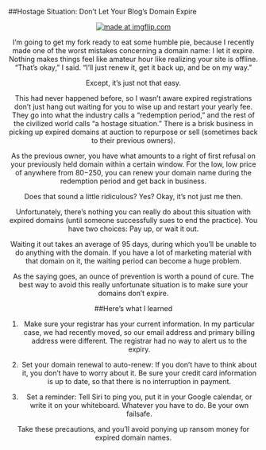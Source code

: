 ##Hostage Situation: Don’t Let Your Blog’s Domain Expire

<center><a href="https://imgflip.com/i/e7ytn"><img src="https://i.imgflip.com/e7ytn.jpg" title="made at imgflip.com"/></a></c>

<p>I’m going to get my fork ready to eat some humble pie, because I recently made one of the worst mistakes concerning a domain name: I let it expire. Nothing makes things feel like amateur hour like realizing your site is offline. “That’s okay,” I said. “I’ll just renew it, get it back up, and be on my way.”

Except, it’s just not that easy. 

This had never happened before, so I wasn’t aware expired registrations don’t just hang out waiting for you to wise up and restart your yearly fee. They go into what the industry calls a “redemption period,” and the rest of the civilized world calls “a hostage situation.” There is a brisk business in picking up expired domains at auction to repurpose or sell (sometimes back to their previous owners). 

As the previous owner, you have what amounts to a right of first refusal on your previously held domain within a certain window. For the low, low price of anywhere from $80-$250, you can renew your domain name during the redemption period and get back in business.

Does that sound a little ridiculous? Yes? Okay, it’s not just me then. 

Unfortunately, there’s nothing you can really do about this situation with expired domains (until someone successfully sues to end the practice). You have two choices: Pay up, or wait it out.

Waiting it out takes an average of 95 days, during which you’ll be unable to do anything with the domain. If you have a lot of marketing material with that domain on it, the waiting period can become a huge problem. 

As the saying goes, an ounce of prevention is worth a pound of cure. The best way to avoid this really unfortunate situation is to make sure your domains don’t expire. 

##Here’s what I learned

1. Make sure your registrar has your current information. In my particular case, we had recently moved, so our email address and primary billing address were different. The registrar had no way to alert us to the expiry.

2. Set your domain renewal to auto-renew: If you don’t have to think about it, you don’t have to worry about it. Be sure your credit card information is up to date, so that there is no interruption in payment. 

3. Set a reminder: Tell Siri to ping you, put it in your Google calendar, or write it on your whiteboard. Whatever you have to do. Be your own failsafe. 

Take these precautions, and you’ll avoid ponying up ransom money for expired domain names. 
